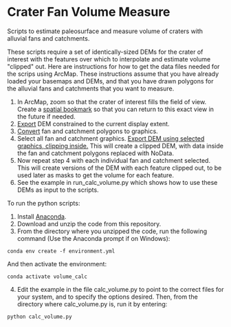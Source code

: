 # Crater Fan Volume Measure
Scripts to estimate paleosurface and measure volume of craters with alluvial fans and catchments.

These scripts require a set of identically-sized DEMs for the crater of interest with the features over which to interpolate and estimate volume "clipped" out. Here are instructions for how to get the data files needed for the scrips using ArcMap. These instructions assume that you have already loaded your basemaps and DEMs, and that you have drawn polygons for the alluvial fans and catchments that you want to measure.

1. In ArcMap, zoom so that the crater of interest fills the field of view. Create a <a href="https://desktop.arcgis.com/en/arcmap/10.3/map/working-with-arcmap/using-spatial-bookmarks.htm">spatial bookmark</a> so that you can return to this exact view in the future if needed.
2. <a href="https://help.arcgis.com/en/arcgisdesktop/10.0/help/index.html#/Exporting_a_raster_in_ArcMap/009t00000063000000%20/">Export</a> DEM constrained to the current display extent.
3. <a href="https://resources.arcgis.com/en/help/main/10.1/index.html#//00s90000001v000000">Convert</a> fan and catchment polygons to graphics.
4. Select all fan and catchment graphics. <a href="https://www.esri.com/arcgis-blog/products/product/analytics/clipping-an-image-or-raster-in-arcgis/">Export DEM using selected graphics, clipping inside.</a> This will create a clipped DEM, with data inside the fan and catchment polygons replaced with NoData.
5. Now repeat step 4 with each individual fan and catchment selected. This will create versions of the DEM with each feature clipped out, to be used later as masks to get the volume for each feature.
6. See the example in run_calc_volume.py which shows how to use these DEMs as input to the scripts.

To run the python scripts:
1. Install <a href="https://www.anaconda.com/products/individual">Anaconda</a>.
2. Download and unzip the code from this repository.
3. From the directory where you unzipped the code, run the following command (Use the Anaconda prompt if on Windows):

```conda env create -f environment.yml```

And then activate the environment:

```conda activate volume_calc```

4. Edit the example in the file calc_volume.py to point to the correct files for your system, and to specify the options desired. Then, from the directory where calc_volume.py is, run it by entering:

```python calc_volume.py```
